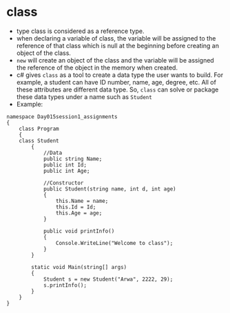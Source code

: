 # class

- type class is considered as a reference type.
- when declaring a variable of class, the variable will be assigned to the reference of that class which is null at the beginning before creating an object of the class.
- `new` will create an object of the class and the variable will be assigned the reference of the object in the memory when created. 
- c# gives `class` as a tool to create a data type the user wants to build. For example, a student can have ID number, name, age, degree, etc. All of these attributes are different data type. So, `class` can solve or package these data types under a name such as `Student`
- Example:
```
namespace Day015session1_assignments
{
    class Program
    {
    class Student
        {
            //Data
            public string Name;
            public int Id;
            public int Age;

            //Constructor
            public Student(string name, int d, int age)
            {
                this.Name = name;
                this.Id = Id;
                this.Age = age;
            }

            public void printInfo()
            {
                Console.WriteLine("Welcome to class");
            }
        }
   
        static void Main(string[] args)
        {
            Student s = new Student("Arwa", 2222, 29);
            s.printInfo();
        }
    }
}
```

